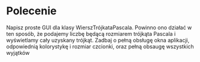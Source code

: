 # Polecenie
Napisz proste GUI dla klasy WierszTrójkataPascala. Powinno ono działać w ten sposób, że podajemy liczbę będącą rozmiarem
trójkąta Pascala i wyświetlamy cały uzyskany trójkąt. Zadbaj o pełną obsługę okna aplikacji, odpowiednią kolorystykę i
rozmiar czcionki, oraz pełną obsaugę wszystkich wyjątków
